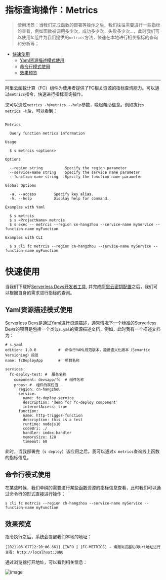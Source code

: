 # 指标查询操作：Metrics

> 使用场景：当我们完成函数的部署等操作之后，我们往往需要进行一些指标的查看，例如函数被调用多少次，成功多少次，失败多少次...，此时我们可以使用fc组件为我们提供的`metrics`方法，快速在本地进行相关指标的查询和分析等；

- [快速使用](#快速使用)
    - [Yaml资源描述模式使用](#Yaml资源描述模式使用)
    - [命令行模式使用](#命令行模式使用)
    - [效果预览](#效果预览)

-----


阿里云函数计算（FC）组件为使用者提供了FC相关资源的指标查询能力。可以通过`metrics`指令，快速进行指标查询操作。

您可以通过`metrics -h`/`metrics --help`参数，唤起帮助信息。例如执行`s metrics -h`后，可以看到：


```

Metrics

  Query function metrics information

Usage

  $ s metrcis <options> 

Options

  --region string          Specify the region parameter               
  --service-name string    Specify the service name parameter     
  --function-name string   Specify the function name parameter                          

Global Options

  -a, --access        Specify key alias.   
  -h, --help          Display help for command.                                           

Examples with Yaml

  $ s metrcis
  $ s <ProjectName> metrcis
  $ s exec -- metrcis --region cn-hangzhou --service-name myService --function-name myFunction

Examples with CLI

  $ s cli fc metrcis --region cn-hangzhou --service-name myService --function-name myFunction

```

# 快速使用

当我们下载好[Serverless Devs开发者工具](../Getting-started/Install-tutorial.md), 并完成[阿里云密钥配置](../Getting-started/Setting-up-credentials.md)之后，我们可以根据自身的需求进行指标的查询。

## Yaml资源描述模式使用

Serverless Devs是通过Yaml进行资源描述，通常情况下一个标准的Serverless Devs的项目是包括一个类似`s.yml`的资源描述文档，例如，此时我有一个描述文档为：

```
# s.yaml
edition: 1.0.0          #  命令行YAML规范版本，遵循语义化版本（Semantic Versioning）规范
name: fcDeployApp       #  项目名称

services:
  fc-deploy-test: #  服务名称
    component: devsapp/fc  # 组件名称
    props: #  组件的属性值
      region: cn-hangzhou
      service:
        name: fc-deploy-service
        description: 'demo for fc-deploy component'
        internetAccess: true
      function:
        name: http-trigger-function
        description: this is a test
        runtime: nodejs10
        codeUri: ./
        handler: index.handler
        memorySize: 128
        timeout: 60
```

此时，当我部署完（`s deploy`）该应用之后，我可以通过`s metrics`查询线上函数的指标信息。`

## 命令行模式使用

在某些时候，我们单纯的需要进行某些函数资源的指标信息查看，此时我们可以通过命令行的形式直接进行操作：

```
s cli fc metrcis --region ch-hangzhou --service-name myService --function-name myFunction
```

## 效果预览

指令执行之后，系统会提醒我们本地的地址：

```
[2021-06-07T12:20:06.661] [INFO ] [FC-METRICS] - 请用浏览器访问Uri地址进行查看: http://localhost:3000
```

通过浏览器打开地址，可以看到相关信息：

![image](https://user-images.githubusercontent.com/21079031/120958920-419b2400-c78b-11eb-9f3c-8b49c1354a37.png)
